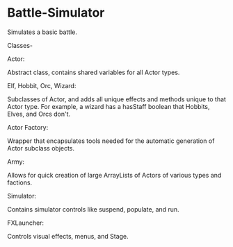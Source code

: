 Battle-Simulator
================

Simulates a basic battle. 

Classes-

Actor: 

Abstract class, contains shared variables for all Actor types.

Elf, Hobbit, Orc, Wizard: 

Subclasses of Actor, and adds all unique effects and methods unique to that Actor type. For example, a wizard has a hasStaff boolean that Hobbits, Elves, and Orcs don't.

Actor Factory:

Wrapper that encapsulates tools needed for the automatic generation of Actor subclass objects. 

Army:

Allows for quick creation of large ArrayLists of Actors of various types and factions.

Simulator:

Contains simulator controls like suspend, populate, and run. 

FXLauncher:

Controls visual effects, menus, and Stage. 
